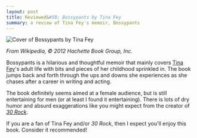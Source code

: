 ```yaml
---
layout: post
title: Reviewed&#58; Bossypants by Tina Fey
summary: a review of Tina Fey's memoir, Bossypants
---
```


![Cover of Bossypants by Tina
Fey](http://upload.wikimedia.org/wikipedia/en/7/7c/Bossypants_Cover_%28Tina_Fey%29_-_200px.jpeg)

*From Wikipedia, &copy; 2012 Hachette Book Group, Inc.*

Bossypants is a hilarious and thoughtful memoir that mainly covers
[Tina Fey](http://en.wikipedia.org/wiki/Tina_Fey)'s
adult life with bits and pieces of her childhood sprinkled in.
The book jumps back and forth through the ups and downs she experiences as
she chases after a career in writing and acting.

The book definitely seems aimed at a female audience, but is still
entertaining for men (or at least I found it entertaining). There is lots of
dry humor and absurd exaggerations like you might expect from the
creator of *[30 Rock](http://en.wikipedia.org/wiki/30_Rock)*.

If you are a fan of Tina Fey and/or *30 Rock*, then I expect you'll enjoy this
book. Consider it recommended!
